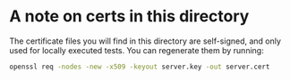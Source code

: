 # A note on certs in this directory

The certificate files you will find in this directory are self-signed, and only used for locally executed tests.
You can regenerate them by running:

```bash
openssl req -nodes -new -x509 -keyout server.key -out server.cert
```
